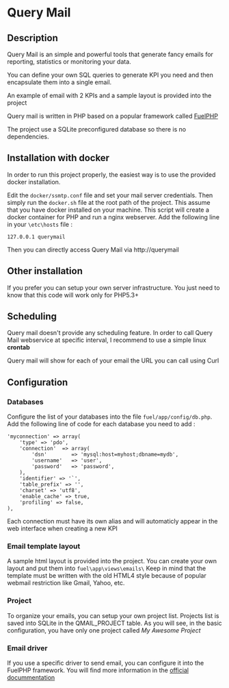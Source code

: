 Query Mail
==========

## Description

Query Mail is an simple and powerful tools that generate fancy emails for reporting, statistics or monitoring your data.

You can define your own SQL queries to generate KPI you need and then encapsulate them into a single email.

An example of email with 2 KPIs and a sample layout is provided into the project

Query mail is written in PHP based on a popular framework called [FuelPHP](http://fuelphp.com/)

The project use a SQLite preconfigured database so there is no dependencies.

## Installation with docker

In order to run this project properly, the easiest way is to use the provided docker installation.

Edit the `docker/ssmtp.conf` file and set your mail server credentials.
Then simply run the `docker.sh` file at the root path of the project. This assume that you have docker installed on your machine.
This script will create a docker container for PHP and run a nginx webserver.
Add the following line in your `\etc\hosts` file : 
```
127.0.0.1 querymail
```

Then you can directly access Query  Mail via http://querymail

## Other installation

If you prefer you can setup your own server infrastructure.
You just need to know that this code will work only for PHP5.3+

## Scheduling

Query mail doesn't provide any scheduling feature. In order to call Query Mail webservice at specific interval, I recommend to use a simple linux **crontab**

Query mail will show for each of your email the URL you can call using Curl

## Configuration

### Databases

Configure the list of your databases into the file `fuel/app/config/db.php`.
Add the following line of code for each database you need to add :
```
'myconnection' => array(
    'type' => 'pdo',
    'connection'  => array(
        'dsn'        => 'mysql:host=myhost;dbname=mydb',
        'username'   => 'user',
        'password'   => 'password',
    ),
    'identifier' => '`',
    'table_prefix' => '',
    'charset' => 'utf8',
    'enable_cache' => true,
    'profiling' => false,
),
```
Each connection must have its own alias and will automaticly appear in the web interface when creating a new KPI

### Email template layout

A sample html layout is provided into the project. You can create your own layout and put them into `fuel\app\views\emails\` 
Keep in mind that the template must be written with the old HTML4 style because of popular webmail restriction like Gmail, Yahoo, etc.
 
### Project

To organize your emails, you can setup your own project list. Projects list is saved into SQLite in the QMAIL_PROJECT table.
As you will see, in the basic configuration, you have only one project called _My Awesome Project_

### Email driver

If you use a specific driver to send email, you can configure it into the FuelPHP framework.
You will find more information in the [official docummentation](http://fuelphp.com/docs/packages/email/introduction.html)
